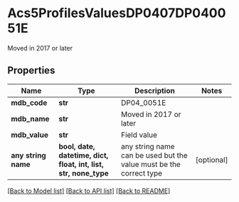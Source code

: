 # Acs5ProfilesValuesDP0407DP040051E

Moved in 2017 or later

## Properties
Name | Type | Description | Notes
------------ | ------------- | ------------- | -------------
**mdb_code** | **str** | DP04_0051E | 
**mdb_name** | **str** | Moved in 2017 or later | 
**mdb_value** | **str** | Field value | 
**any string name** | **bool, date, datetime, dict, float, int, list, str, none_type** | any string name can be used but the value must be the correct type | [optional]

[[Back to Model list]](../README.md#documentation-for-models) [[Back to API list]](../README.md#documentation-for-api-endpoints) [[Back to README]](../README.md)


